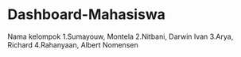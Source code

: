 # Dashboard-Mahasiswa
Nama kelompok
1.Sumayouw, Montela
2.Nitbani, Darwin Ivan
3.Arya, Richard
4.Rahanyaan, Albert Nomensen
